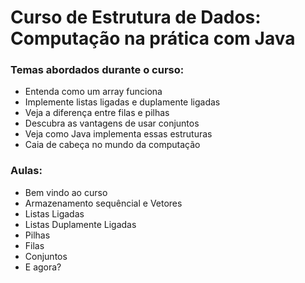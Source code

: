 # Curso de Estrutura de Dados: Computação na prática com Java

### Temas abordados durante o curso:
- Entenda como um array funciona
- Implemente listas ligadas e duplamente ligadas
- Veja a diferença entre filas e pilhas
- Descubra as vantagens de usar conjuntos
- Veja como Java implementa essas estruturas
- Caia de cabeça no mundo da computação

### Aulas:
- Bem vindo ao curso 
- Armazenamento sequêncial e Vetores
- Listas Ligadas
- Listas Duplamente Ligadas
- Pilhas
- Filas
- Conjuntos
- E agora?
